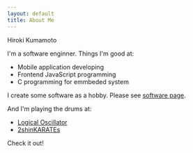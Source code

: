```yaml
---
layout: default
title: About Me
---
```


Hiroki Kumamoto



I'm a software enginner.
Things I'm good at:

- Mobile application developing
- Frontend JavaScript programming
- C programming for emmbeded system

I create some software as a hobby. Please see [software page](./softwares.html).

And I'm playing the drums at:

- [Logical Oscillator](http://6gical.org/)
- [2shinKARATEs](http://2shin-karates.tumblr.com/)

Check it out!
